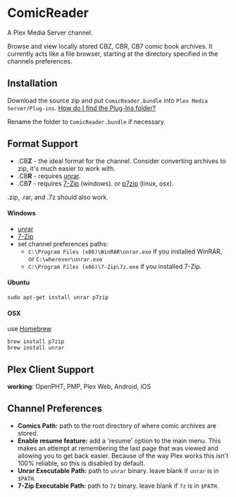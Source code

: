 ComicReader
===========

A Plex Media Server channel.

Browse and view locally stored CBZ, CBR, CB7 comic book archives. It currently acts like a file browser, starting at the directory specified in the channels preferences.

Installation
------------

Download the source zip and put `ComicReader.bundle` into `Plex Media Server/Plug-ins`. [How do I find the Plug-Ins folder?](https://support.plex.tv/hc/en-us/articles/201106098-How-do-I-find-the-Plug-Ins-folder-)

Rename the folder to `ComicReader.bundle` if necessary.


Format Support
--------------

* .CB**Z** - the ideal format for the channel. Consider converting archives to zip, it's much easier to work with.
* .CB**R** - requires [unrar](http://www.rarlab.com/download.htm).
* .CB**7** - requires [7-Zip](http://www.7-zip.org/download.html) (windows). or [p7zip](http://p7zip.sourceforge.net) (linux, osx).


.zip, .rar, and .7z should also work.

#### Windows

 * [unrar](http://www.rarlab.com/rar/unrarw32.exe)
 * [7-Zip](http://www.7-zip.org/download.html)
 * set channel preferences paths:
   * `C:\Program Files (x86)\WinRAR\unrar.exe` if you installed WinRAR, or `C:\wherever\unrar.exe`
   * `C:\Program Files (x86)\7-Zip\7z.exe` if you installed 7-Zip.


#### Ubuntu

    sudo apt-get install unrar p7zip


#### OSX

use [Homebrew](http://brew.sh/)

    brew install p7zip
    brew install unrar


Plex Client Support
-------------------

**working**: OpenPHT, PMP, Plex Web, Android, iOS


Channel Preferences
-------------------

 * **Comics Path:** path to the root directory of where comic archives are stored.
 * **Enable resume feature:** add a 'resume' option to the main menu. This makes an attempt at remembering the last page that was viewed and allowing you to get back easier. Because of the way Plex works this isn't 100% reliable, so this is disabled by default.
 * **Unrar Executable Path:** path to `unrar` binary. leave blank if `unrar` is in `$PATH`.
 * **7-Zip Executable Path:** path to `7z` binary. leave blank if `7z` is in `$PATH`.
